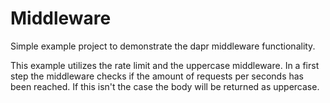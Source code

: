 # Middleware
Simple example project to demonstrate the dapr middleware functionality.

This example utilizes the rate limit and the uppercase middleware.
In a first step the middleware checks if the amount of requests per seconds has been reached.
If this isn't the case the body will be returned as uppercase.